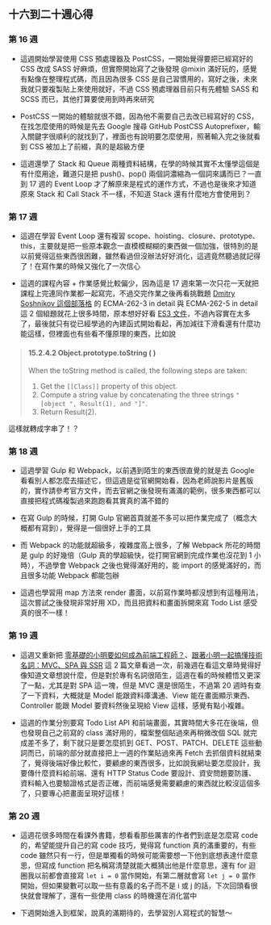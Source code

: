 ## 十六到二十週心得

### 第 16 週

- 這週開始學習使用 CSS 預處理器及 PostCSS，一開始覺得要把已經寫好的 CSS 改成 SASS 好麻煩，但實際開始寫了之後發現 @mixin 滿好玩的，感覺有點像在整理程式碼，而且因為很多 CSS 是自己習慣用的，寫好之後，未來我就只要複製貼上來使用就好，不過 CSS 預處理器目前只有先體驗 SASS 和 SCSS 而已，其他打算要使用到時再來研究

- PostCSS 一開始的體驗就很不錯，因為他不需要自己去改已經寫好的 CSS，在找怎麼使用的時候是先去 Google 搜尋 GitHub PostCSS Autoprefixer，輸入關鍵字很順利的就找到了，裡面也有說明要怎麼使用，照著輸入完之後就看到 CSS 被加上了前綴，真的是超級方便

- 這週還學了 Stack 和 Queue 兩種資料結構，在學的時候其實不太懂學這個是有什麼用途，難道只是把 push()、pop() 兩個詞濃縮為一個詞來講而已？一直到 17 週的 Event Loop 才了解原來是程式的運作方式，不過也是後來才知道原來 Stack 和 Call Stack 不一樣，不知道 Stack 還有什麼地方會使用到？

### 第 17 週

- 這週在學習 Event Loop 還有複習 scope、hoisting、closure、prototype、this，主要就是把一些原本觀念一直模模糊糊的東西做一個加強，很特別的是以前覺得這些東西很困難，雖然看過但沒辦法好好消化，這週竟然聽過就記得了！在寫作業的時候又強化了一次信心

- 這週的課程內容 + 作業感覺比較偏少，因為這是 17 週來第一次只花一天就把課程上完連同作業都一起寫完，不過交完作業之後再看挑戰題 [Dmitry Soshnikov 這個部落格](http://dmitrysoshnikov.com/) 的 ECMA-262-3 in detail 與 ECMA-262-5 in detail 這 2 個組題就花上很多時間，原本想好好看 [ES3 文件](https://www.ecma-international.org/publications/files/ECMA-ST-ARCH/ECMA-262,%203rd%20edition,%20December%201999.pdf)，不過內容實在太多了，最後就只有從已經學過的內建函式開始看起，再加減往下滑看還有什麼功能這樣，但裡面也有些看不懂原理的東西，比如說

>#### 15.2.4.2 Object.prototype.toString ( )
>
> When the toString method is called, the following steps are taken:
>
> 1. Get the `[[Class]]` property of this object.
> 2. Compute a string value by concatenating the three strings `"[object ", Result(1), and "]"`.
> 3. Return Result(2).

這樣就轉成字串了！？

### 第 18 週

- 這週學習 Gulp 和 Webpack，以前遇到陌生的東西很直覺的就是去 Google 看看別人都怎麼去描述它，但這週是從官網開始看，因為老師說影片是舊版的，實作請參考官方文件，而去官網之後發現有滿滿的範例，很多東西都可以直接把程式碼複製過來跑跑看其實真的滿不錯的

- 在寫 Gulp 的時候，打開 Gulp 官網首頁就差不多可以把作業完成了（概念大概都有寫到），覺得是一個很好上手的工具

- 而 Webpack 的功能就超級多，複雜度高上很多，了解 Webpack 所花的時間是 gulp 的好幾倍（Gulp 真的學超級快，從打開官網到完成作業也沒花到 1 小時），不過學會 Webpack 之後也覺得滿好用的，能 import 的感覺滿好的，而且很多功能 Webpack 都能包辦

- 這週也學習用 map 方法來 render 畫面，以前寫作業時都沒想到有這種用法，這次嘗試之後發現非常好用 XD，而且把資料和畫面拆開來寫 Todo List 感受真的很不一樣！

### 第 19 週

- 這週又重新把 [零基礎的小明要如何成為前端工程師？](https://medium.com/hulis-blog/frontend-engineer-guide-297821512f4e)、[跟著小明一起搞懂技術名詞：MVC、SPA 與 SSR](https://medium.com/@hulitw/introduction-mvc-spa-and-ssr-545c941669e9) 這 2 篇文章看過一次，前幾週在看這文章時覺得好像知道文章想說什麼，但是對於專有名詞很陌生，這週在看的時候體悟又更深了一點，尤其是對 SPA 這一塊，但是 MVC 還是很陌生，不過第 20 週時有查了一下資料，大概就是 Model 能跟資料庫溝通、View 能在畫面顯示東西、Controller 能跟 Model 要資料然後呈現給 View 這樣，感覺有點小複雜。

- 這週的作業分別要寫 Todo List API 和前端畫面，其實時間大多花在後端，但也發現自己之前寫的 class 滿好用的，檔案整個貼過來再稍微改個 SQL 就完成差不多了，剩下就只是要怎麼抓到 GET、POST、PATCH、DELETE 這些動詞而已，前端的部分就直接把上一週的作業貼過來再 Fetch 去抓個資料就結束了，覺得後端好像比較忙，要顧慮的東西很多，比如說我網址要怎麼設計，我要傳什麼資料給前端、還有 HTTP Status Code 要設計、資安問題要防護、資料輸入也要驗證格式是否正確，而前端感覺需要顧慮的東西就比較沒這個多了，只要專心把畫面呈現好這樣！

### 第 20 週

- 這週花很多時間在看課外書籍，想看看那些厲害的作者們到底是怎麼寫 code 的，希望能提升自己的寫 code 技巧，覺得寫 function 真的滿重要的，有些 code 雖然只有一行，但是單獨看的時候可能需要想一下他到底想表達什麼意思，但寫成 function 把名稱寫清楚就能大概猜出他是什麼意思，還有 for 迴圈我以前都會直接寫 `let i = 0` 當作開始，有第二層就會寫 `let j = 0` 當作開始，但如果變數可以取一些有意義的名子而不是 i 或 j 的話，下次回頭看很快就會理解了，還有一些使用 class 的時機還在消化當中

- 下週開始進入到框架，說真的滿期待的，去學習別人寫程式的智慧～
